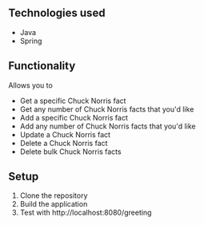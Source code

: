 ## Technologies used
* Java
* Spring 

## Functionality
Allows you to
* Get a specific Chuck Norris fact
* Get any number of Chuck Norris facts that you'd like
* Add a specific Chuck Norris fact
* Add any number of Chuck Norris facts that you'd like
* Update a Chuck Norris fact
* Delete a Chuck Norris fact
* Delete bulk Chuck Norris facts

## Setup
1. Clone the repository
2. Build the application
3. Test with http://localhost:8080/greeting